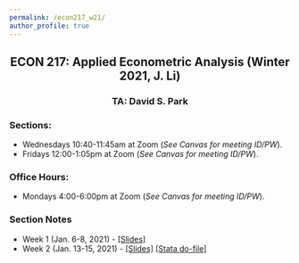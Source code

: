 ```yaml
---
permalink: /econ217_w21/
author_profile: true
---
```


<center> <h2> ECON 217: Applied Econometric Analysis (Winter 2021, J. Li)</h2> </center>
<center> <h3> TA: David S. Park </h3> </center>

### Sections: 
- Wednesdays 10:40-11:45am at Zoom (*See Canvas for meeting ID/PW*).
- Fridays 12:00-1:05pm at Zoom (*See Canvas for meeting ID/PW*).

### Office Hours: 
- Mondays 4:00-6:00pm at Zoom (*See Canvas for meeting ID/PW*).

### Section Notes
- Week 1 (Jan. 6-8, 2021) - [[Slides]](/files/teaching/Econ217_W21_SectionNotes_Wk1.pdf) 
- Week 2 (Jan. 13-15, 2021) - [[Slides]](/files/teaching/Econ217_W21_SectionNotes_Wk2.pdf) [[Stata do-file]](/files/teaching/Econ217_W21_Section2.do)

